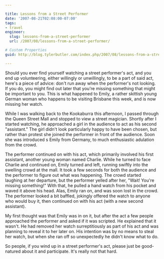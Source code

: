 ```yaml
---

title: Lessons from a Street Performer
date: '2007-08-21T02:08:00-07:00'
tags:
- travel
engineer:
  slug: lessons-from-a-street-performer
  url: /2007/08/lessons-from-a-street-performer/

# Custom Properties
guid: http://blog.tylerbutler.com/index.php/2007/08/lessons-from-a-street-performer/

---
```


Should you ever find yourself watching a street performer's act, and you end
up volunteering, either willingly or unwillingly, to be a part of said act,
here's a piece of advice: don't run away when the performer's not looking. If
you do, you might find out later that you're missing something that might be
important to you. This is what happened to Emily, a rather skittish young
German woman who happens to be visiting Brisbane this week, and is now missing
her watch.

While I was walking back to the Kookaburra this afternoon, I passed through
the Queen Street Mall and stopped to view a street magician. Shortly after I
started watching, he approached a girl in the audience to act as his second
"assistant." The girl didn't look particularly happy to have been chosen, but
rather than protest she joined the performer in front of the audience. Soon
she was introduced s Emily from Germany, to much enthusiastic adulation from
the crowd.

The performer continued on with his act, which primarily involved his first
assistant, another young woman named Charlie. While he turned to face Charlie
and continued on, Emily turned and left, running swiftly into the swelling
crowd at the mall. It took a few seconds for both the audience and the
performer to figure out what was happening. The crowd started laughing at her
departure, but the performer yelled after her, "Wait! You're missing
something!" With that, he pulled a hand watch from his pocket and waved it
above his head. Alas, Emily ran on, and was soon lost in the crowd. The
performer looked a bit baffled, jokingly offered the watch to anyone who would
buy it, then continued on with his act (with a new second assistant).

My first thought was that Emily was in on it, but after the act a few people
approached the performer and asked if it was scripted. He explained that it
wasn't. He had removed her watch surreptitiously as part of his act and was
planning to reveal it to her later on. His intention was by no means to steal
her watch, but when she ran off so unexpectedly he didn't know what to do.

So people, if you wind up in a street performer's act, please just be
good-natured about it and participate. It's really not that hard.
